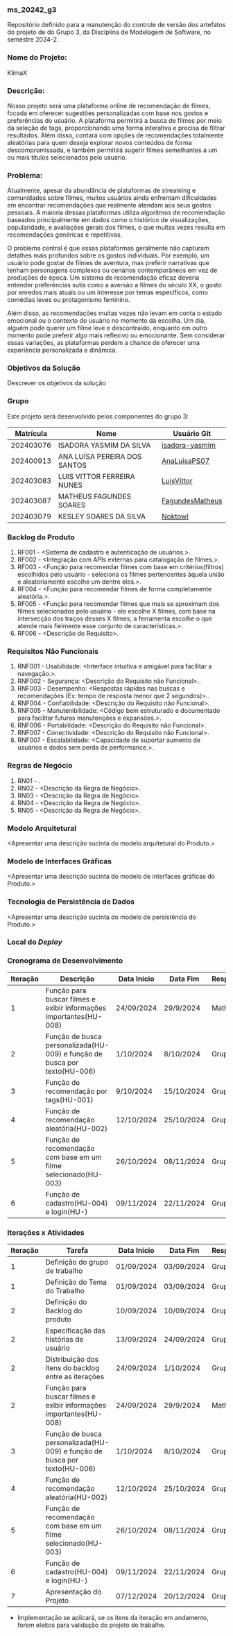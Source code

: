 ### ms_20242_g3
Repositório definido para a manutenção do controle de versão dos artefatos do projeto de do Grupo 3, da Disciplina de Modelagem de Software, no semestre 2024-2.

### Nome do Projeto: 
KlimaX

### Descrição: 
Nosso projeto será uma plataforma online de recomendação de filmes, focada em oferecer sugestões personalizadas com base nos gostos e preferências do usuário. A plataforma permitirá a busca de filmes por meio da seleção de tags, proporcionando uma forma interativa e precisa de filtrar resultados. Além disso, contará com opções de recomendações totalmente aleatórias para quem deseja explorar novos conteúdos de forma descompromissada, e também permitirá sugerir filmes semelhantes a um ou mais títulos selecionados pelo usuário.


### Problema:
Atualmente, apesar da abundância de plataformas de streaming e comunidades sobre filmes, muitos usuários ainda enfrentam dificuldades em encontrar recomendações que realmente atendam aos seus gostos pessoais. A maioria dessas plataformas utiliza algoritmos de recomendação baseados principalmente em dados como o histórico de visualizações, popularidade, e avaliações gerais dos filmes, o que muitas vezes resulta em recomendações genéricas e repetitivas.

O problema central é que essas plataformas geralmente não capturam detalhes mais profundos sobre os gostos individuais. Por exemplo, um usuário pode gostar de filmes de aventura, mas preferir narrativas que tenham personagens complexos ou cenários contemporâneos em vez de produções de época. Um sistema de recomendação eficaz deveria entender preferências sutis como a aversão a filmes do século XX, o gosto por enredos mais atuais ou um interesse por temas específicos, como comédias leves ou protagonismo feminino.

Além disso, as recomendações muitas vezes não levam em conta o estado emocional ou o contexto do usuário no momento da escolha. Um dia, alguém pode querer um filme leve e descontraído, enquanto em outro momento pode preferir algo mais reflexivo ou emocionante. Sem considerar essas variações, as plataformas perdem a chance de oferecer uma experiência personalizada e dinâmica.


### Objetivos da Solução
Descrever os objetivos da solução

### Grupo
Este projeto será desenvolvido pelos componentes do grupo 3:

|Matrícula|Nome|Usuário Git|
|---|---|---|
|202403076|ISADORA YASMIM DA SILVA|[isadora-yasmim](https://github.com/isadora-yasmim)|
|202400913|ANA LUÍSA PEREIRA DOS SANTOS|[AnaLuisaPS07](https://github.com/AnaLuisaPS07)|
|202403083|LUIS VITTOR FERREIRA NUNES|[LuisVittor](https://github.com/LuisVittor)|
|202403087|MATHEUS FAGUNDES SOARES|[FagundesMatheus](https://github.com/FagundesMatheus)|
|202403079|KESLEY SOARES DA SILVA|[Noktowl](https://github.com/Noktowl)|

### Backlog do Produto

1. RF001 - <Sistema de cadastro e autenticação de usuários.>.
2. RF002 - <Integração com APIs externas para catalogação de filmes.>.
3. RF003 - <Função para recomendar filmes com base em critérios(filtros) escolhidos pelo usuário - seleciona os filmes pertencentes àquela união e aleatoriamente escolhe um dentre eles.>.
4. RF004 - <Função para recomendar filmes de forma completamente aleatória.>.
5. RF005 - <Função para recomendar filmes que mais se aproximam dos filmes selecionados pelo usuário - ele escolhe X filmes, com base na intersecção dos traços desses X filmes, a ferramenta escolhe o que atende mais fielmente esse conjunto de características.>.
6. RF006 - <Descrição do Requisito>.

### Requisitos Não Funcionais

1. RNF001 - Usabilidade: <Interface intuitiva e amigável para facilitar a navegação.>.
2. RNF002 - Segurança: <Descrição do Requisito não Funcional>..
3. RNF003 - Desempenho: <Respostas rápidas nas buscas e recomendações (Ex: tempo de resposta menor que 2 segundos)>..
4. RNF004 - Confiabilidade: <Descrição do Requisito não Funcional>.
5. RNF005 - Manutenibilidade: <Código bem estruturado e documentado para facilitar futuras manutenções e expansões.>.
6. RNF006 - Portabilidade: <Descrição do Requisito não Funcional>.
7. RNF007 - Conectividade: <Descrição do Requisito não Funcional>.
8. RNF007 - Escalabilidade: <Capacidade de suportar aumento de usuários e dados sem perda de performance.>.

### Regras de Negócio
1. RN01 - <Atender as diretrizes da LGPD>.
2. RN02 - <Descrição da Regra de Negócio>.
3. RN03 - <Descrição da Regra de Negócio>.
4. RN04 - <Descrição da Regra de Negócio>.
5. RN05 - <Descrição da Regra de Negócio>.

### Modelo Arquitetural
<Apresentar uma descrição sucinta do modelo arquitetural do Produto.>

### Modelo de Interfaces Gráficas
<Apresentar uma descrição sucinta do modelo de interfaces gráficas do Produto.>

### Tecnologia de Persistência de Dados
<Apresentar uma descrição sucinta do modelo de persistência do Produto.>

### Local do _Deploy_


### Cronograma de Desenvolvimento

|Iteração|Descrição|Data Início|Data Fim|Responsável|Situação|
|---|---|---|---|---|---|
|1|Função para buscar filmes e exibir informações importantes(HU-008)|24/09/2024|29/9/2024|Matheus|Concluída✅|
|2|Função de busca personalizada(HU-009) e função de busca por texto(HU-006)|1/10/2024|8/10/2024|Grupo|Programada|
|3|Função de recomendação por tags(HU-001)|9/10/2024|15/10/2024|Grupo|Programada|
|4|Função de recomendação aleatória(HU-002) |12/10/2024|25/10/2024|Grupo|Programada|
|5|Função de recomendação com base em um filme selecionado(HU-003)|26/10/2024|08/11/2024|Grupo|Programada|
|6|Função de cadastro(HU-004) e login(HU-)|09/11/2024|22/11/2024|Grupo|Programada|

### Iterações x Atividades
|Iteração|Tarefa|Data Início|Data Fim|Responsável|Situação|
|---|---|---|---|---|---|
|1|Definição do grupo de trabalho|01/09/2024|03/09/2024|Grupo|Concluída✅|
|1|Definição do Tema do Trabalho|01/09/2024|03/09/2024|Grupo|Concluída✅|
|2|Definição do Backlog do produto|10/09/2024|10/09/2024|Grupo|Concluída✅|
|2|Especificação das histórias de usuário|13/09/2024|24/09/2024|Grupo|Concluída✅|
|2|Distribuição dos itens do backlog entre as iterações|24/09/2024|1/10/2024|Grupo|Concluída✅|
|2|Função para buscar filmes e exibir informações importantes(HU-008)|24/09/2024|29/9/2024|Matheus|Concluída✅|
|3|Função de busca personalizada(HU-009) e função de busca por texto(HU-006)|1/10/2024|8/10/2024|Grupo|Programada|
|4|Função de recomendação aleatória(HU-002) |12/10/2024|25/10/2024|Grupo|Programada|
|5|Função de recomendação com base em um filme selecionado(HU-003)|26/10/2024|08/11/2024|Grupo|Programada|
|6|Função de cadastro(HU-004) e login(HU-)|09/11/2024|22/11/2024|Grupo|Programada|
|7|Apresentação do Projeto|07/12/2024|20/12/2024|Grupo|Programada|

* Implementação se aplicará, se os itens da iteração em andamento, forem eleitos para validação do projeto do trabalho.




